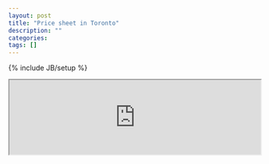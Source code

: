 ```yaml
---
layout: post
title: "Price sheet in Toronto"
description: ""
categories: 
tags: []
---
```

{% include JB/setup %}

<iframe width=100% src="https://docs.google.com/spreadsheets/d/1w6g9DuJ5AhDjRz91xSqhVgvewpU9QJNNPdjVetiNp8E/pubhtml?gid=0&amp;single=true&amp;widget=true&amp;headers=false"></iframe>